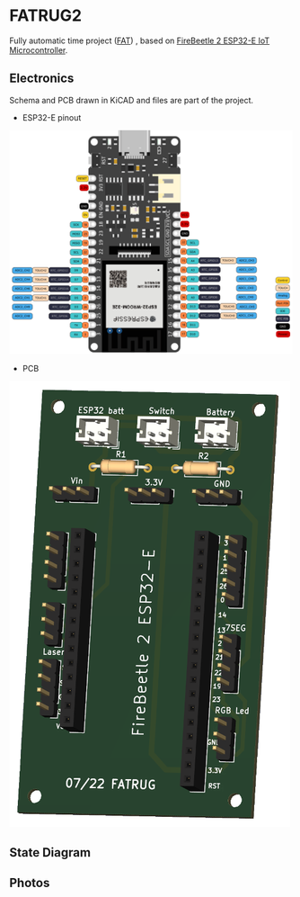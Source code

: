 # FATRUG2

Fully automatic time project ([FAT](https://en.wikipedia.org/wiki/Fully_automatic_time)) , based on [FireBeetle 2 ESP32-E IoT Microcontroller](https://www.dfrobot.com/product-2195.html). 

## Electronics

Schema and PCB drawn in KiCAD and files are part of the project.

- ESP32-E pinout

![ESP32-E pinout](doc/img/01_esp32-e-pinout.png)

- PCB

![PCB](doc/img/02_pcb_view.png)


## State Diagram 


## Photos


